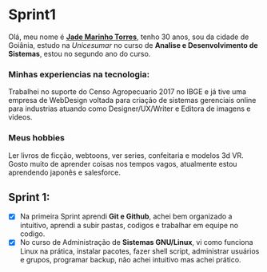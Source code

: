 # Sprint1


Olá, meu nome é [**Jade Marinho Torres**](https://www.linkedin.com/in/jade-marinho/), tenho 30 anos, sou da cidade de Goiânia, estudo na *Unicesumar* no curso de **Analise e Desenvolvimento de Sistemas**, estou no segundo ano do curso.

### Minhas experiencias na tecnologia: 
Trabalhei no suporte do Censo Agropecuario 2017 no IBGE e já tive uma empresa de WebDesign voltada para criação de sistemas gerenciais online para industrias atuando como Designer/UX/Writer e Editora de imagens e videos. 

### Meus hobbies
Ler livros de ficção, webtoons, ver series, confeitaria e modelos 3d VR. Gosto muito de aprender coisas nos tempos vagos, atualmente estou aprendendo japonês e salesforce.

## Sprint 1: 

- [x] Na primeira Sprint aprendi **Git e Github**, achei bem organizado a intuitivo, aprendi a subir pastas, codigos e trabalhar em equipe no codigo. 
- [x] No curso de Administração de **Sistemas GNU/Linux**, vi como funciona Linux na prática, instalar pacotes, fazer shell script, administrar usuários e grupos, programar backup, não achei intuitivo mas achei prático.